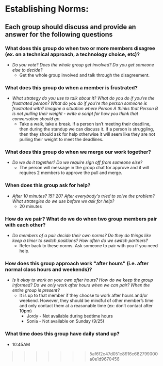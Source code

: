 # Establishing Norms:

## Each group should discuss and provide an answer for the following questions

### What does this group do when two or more members disagree (ex. on a technical approach, a technology choice, etc)?

- _Do you vote? Does the whole group get involved? Do you get someone else to decide?_
  - Get the whole group involved and talk through the disagreement.

### What does this group do when a member is frustrated?

- _What strategy do you use to talk about it? What do you do if you're the frustrated person? What do you do if you're the person someone is frustrated with? Imagine a situation where Person A thinks that Person B is not pulling their weight - write a script for how you think that conversation should go._
  - Take a walk, take a break. If a person isn’t meeting their deadline, then during the standup we can discuss it. If a person is struggling, then they should ask for help otherwise it will seem like they are not pulling their weight to meet the deadlines.

### What does this group do when we merge our work together?

- _Do we do it together? Do we require sign off from someone else?_
  - The person will message in the group chat for approve and it will requires 2 members to approve the pull and merge.

### When does this group ask for help?

- _After 10 minutes? 15? 20? After everybody's tried to solve the problem? What strategies do we use before we ask for help?_
  - 20 minutes

### How do we pair? What do we do when two group members pair with each other?

- _Do members of a pair decide their own norms? Do they do things like keep a timer to switch positions? How often do we switch partners?_
  - Refer back to these norms. Ask someone to pair with you if you need help.

### How does this group approach work "after hours" (i.e. after normal class hours and weekends)?

- _Is it okay to work on your own after hours? How do we keep the group informed? Do we only work after hours when we can pair? When the entire group is present?_
  - It is up to that member if they choose to work after hours and/or weekend. However, they should be mindful of other member’s time and only contact them at a reasonable time (ex: don’t contact after 10pm)
    - Jordy - Not available during bedtime hours
    - Sonia - Not available on Sunday (9/25)

### What time does this group have daily stand up?

- 10:45AM
>>>>>>> 5af6f2c47d051c8916c682799000a0e1d9670456
